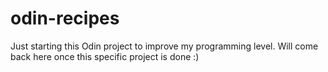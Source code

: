 # odin-recipes
Just starting this Odin project to improve my programming level.
Will come back here once this specific project is done :)
